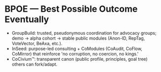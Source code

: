 # BPOE — Best Possible Outcome Eventually
- GroupBuild: trusted, pseudonymous coordination for advocacy groups; demo → alpha cohort → stable public modules (Anon-ID, RepTag, VoteVector, BeAxa, etc.).
- InSeed: purpose-led consulting + CoModules (CoAudit, CoFlow, CoMirror) that reinforce 'no corruption, no coercion, no kings.'
- CoCivium™: transparent canon (public profile, principles, goal tree) others can fork/adapt.
